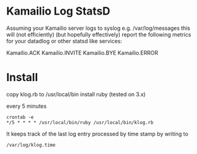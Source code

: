 # Kamailio Log StatsD

Assuming your Kamailio server logs to syslog e.g. /var/log/messages this will (not efficiently) (but hopefully effectively)
report the following metrics for your datadlog or other statsd like services:

Kamailio.ACK
Kamailio.INVITE
Kamailio.BYE
Kamailio.ERROR


# Install

copy klog.rb to /usr/local/bin
install ruby (tested on 3.x)

every 5 minutes
```
crontab -e
*/5 * * * * /usr/local/bin/ruby /usr/local/bin/klog.rb
```

It keeps track of the last log entry processed by time stamp by writing to 
```
/var/log/klog.time
```
